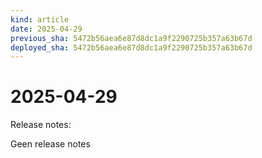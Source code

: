 ```yaml
---
kind: article
date: 2025-04-29
previous_sha: 5472b56aea6e87d8dc1a9f2290725b357a63b67d
deployed_sha: 5472b56aea6e87d8dc1a9f2290725b357a63b67d
---
```


# 2025-04-29

Release notes:

Geen release notes
